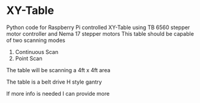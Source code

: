 # XY-Table
Python code for Raspberry Pi controlled XY-Table using TB 6560 stepper motor controller and Nema 17 stepper motors
This table should be capable of two scanning modes
1) Continuous Scan
2) Point Scan

The table will be scanning a 4ft x 4ft area

The table is a belt drive H style gantry

If more info is needed I can provide more

